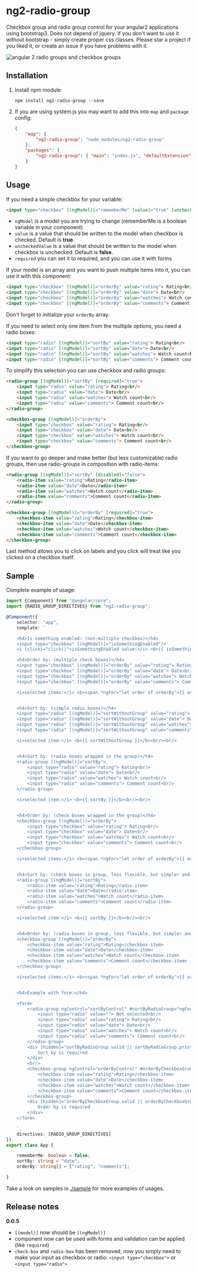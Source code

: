 # ng2-radio-group

Checkbox group and radio group control for your angular2 applications using bootstrap3.
Does not depend of jquery. If you don't want to use it without bootstrap - simply create proper css classes. 
Please star a project if you liked it, or create an issue if you have problems with it.

![angular 2 radio groups and checkbox groups](https://raw.githubusercontent.com/pleerock/ng2-radio-group/master/resources/radio-group-example.png)

## Installation

1. Install npm module:

    `npm install ng2-radio-group --save`

2. If you are using system.js you may want to add this into `map` and `package` config:

    ```json
    {
        "map": {
            "ng2-radio-group": "node_modules/ng2-radio-group"
        },
        "packages": {
            "ng2-radio-group": { "main": "index.js", "defaultExtension": "js" }
        }
    }
    ```

## Usage

If you need a simple checkbox for your variable:

```html
<input type="checkbox" [(ngModel)]="rememberMe" [value]="true" [uncheckedValue]="false"> remember me?<br/>
```

* `ngModel` is a model you are trying to change (rememberMe is a boolean variable in your component)
* `value` is a value that should be written to the model when checkbox is checked. Default is **true**.
* `uncheckedValue` is a value that should be written to the model when checkbox is unchecked. Default is **false**.
* `required` you can set it to required, and you can use it with forms

If your model is an array and you want to push multiple items into it, you can use it with this component:

```html
<input type="checkbox" [(ngModel)]="orderBy" value="rating"> Rating<br/>
<input type="checkbox" [(ngModel)]="orderBy" value="date"> Date<br/>
<input type="checkbox" [(ngModel)]="orderBy" value="watches"> Watch count<br/>
<input type="checkbox" [(ngModel)]="orderBy" value="comments"> Comment count<br/>
```

Don't forget to initialize your `orderBy` array.


If you need to select only one item from the multiple options, you need a radio boxes:

```html
<input type="radio" [(ngModel)]="sortBy" value="rating"> Rating<br/>
<input type="radio" [(ngModel)]="sortBy" value="date"> Date<br/>
<input type="radio" [(ngModel)]="sortBy" value="watches"> Watch count<br/>
<input type="radio" [(ngModel)]="sortBy" value="comments"> Comment count<br/>
```

To simplify this selection you can use checkbox and radio groups:

```html
<radio-group [(ngModel)]="sortBy" [required]="true">
    <input type="radio" value="rating"> Rating<br/>
    <input type="radio" value="date"> Date<br/>
    <input type="radio" value="watches"> Watch count<br/>
    <input type="radio" value="comments"> Comment count<br/>
</radio-group>

<checkbox-group [(ngModel)]="orderBy">
    <input type="checkbox" value="rating"> Rating<br/>
    <input type="checkbox" value="date"> Date<br/>
    <input type="checkbox" value="watches"> Watch count<br/>
    <input type="checkbox" value="comments"> Comment count<br/>
</checkbox-group>
```

If you want to go deeper and make better (but less customizable) radio groups, then use radio-groups in composition
with radio-items:

```html
<radio-group [(ngModel)]="sortBy" [disabled]="false">
    <radio-item value="rating">Rating</radio-item>
    <radio-item value="date">Date</radio-item>
    <radio-item value="watches">Watch count</radio-item>
    <radio-item value="comments">Comment count</radio-item>
</radio-group>

<checkbox-group [(ngModel)]="orderBy" [required]="true">
    <checkbox-item value="rating">Rating</checkbox-item>
    <checkbox-item value="date">Date</checkbox-item>
    <checkbox-item value="watches">Watch count</checkbox-item>
    <checkbox-item value="comments">Comment count</checkbox-item>
</checkbox-group>
```

Last method allows you to click on labels and you click will treat like you clicked on a checkbox itself.

## Sample

Complete example of usage:

```typescript
import {Component} from "@angular/core";
import {RADIO_GROUP_DIRECTIVES} from "ng2-radio-group";

@Component({
    selector: "app",
    template: `

    <h4>Is something enabled: (non-multiple checkbox)</h4>
    <input type="checkbox" [(ngModel)]="isSomethingEnabled"/>
    <i (click)="click()">isSomethingEnabled value:</i> <b>{{ isSomethingEnabled }}</b><br/><br/>

    <h4>Order by: (multiple check boxes)</h4>
    <input type="checkbox" [(ngModel)]="orderBy" value="rating"> Rating<br/>
    <input type="checkbox" [(ngModel)]="orderBy" value="date"> Date<br/>
    <input type="checkbox" [(ngModel)]="orderBy" value="watches"> Watch count<br/>
    <input type="checkbox" [(ngModel)]="orderBy" value="comments"> Comment count<br/>

    <i>selected items:</i> <b><span *ngFor="let order of orderBy">{{ order }} </span></b><br/><br/>


    <h4>Sort by: (simple radio boxes)</h4>
    <input type="radio" [(ngModel)]="sortWithoutGroup" value="rating"> Rating<br/>
    <input type="radio" [(ngModel)]="sortWithoutGroup" value="date"> Date<br/>
    <input type="radio" [(ngModel)]="sortWithoutGroup" value="watches"> Watch count<br/>
    <input type="radio" [(ngModel)]="sortWithoutGroup" value="comments"> Comment count<br/>

    <i>selected item:</i> <b>{{ sortWithoutGroup }}</b><br/><br/>


    <h4>Sort by: (radio boxes wrapped in the group)</h4>
    <radio-group [(ngModel)]="sortBy">
        <input type="radio" value="rating"> Rating<br/>
        <input type="radio" value="date"> Date<br/>
        <input type="radio" value="watches"> Watch count<br/>
        <input type="radio" value="comments"> Comment count<br/>
    </radio-group>

    <i>selected item:</i> <b>{{ sortBy }}</b><br/><br/>


    <h4>Order by: (check boxes wrapped in the group)</h4>
    <checkbox-group [(ngModel)]="orderBy">
        <input type="checkbox" value="rating"> Rating<br/>
        <input type="checkbox" value="date"> Date<br/>
        <input type="checkbox" value="watches"> Watch count<br/>
        <input type="checkbox" value="comments"> Comment count<br/>
    </checkbox-group>

    <i>selected items:</i> <b><span *ngFor="let order of orderBy">{{ order }} </span></b><br/><br/>


    <h4>Sort by: (check boxes in group, less flexible, but simpler and the whole component is clickable)</h4>
    <radio-group [(ngModel)]="sortBy">
        <radio-item value="rating">Rating</radio-item>
        <radio-item value="date">Date</radio-item>
        <radio-item value="watches">Watch count</radio-item>
        <radio-item value="comments">Comment count</radio-item>
    </radio-group>

    <i>selected item:</i> <b>{{ sortBy }}</b><br/><br/>


    <h4>Order by: (radio boxes in group, less flexible, but simpler and the whole component is clickable)</h4>
    <checkbox-group [(ngModel)]="orderBy">
        <checkbox-item value="rating">Rating</checkbox-item>
        <checkbox-item value="date">Date</checkbox-item>
        <checkbox-item value="watches">Watch count</checkbox-item>
        <checkbox-item value="comments">Comment count</checkbox-item>
    </checkbox-group>

    <i>selected items:</i> <b><span *ngFor="let order of orderBy">{{ order }} </span></b><br/><br/>


    <h4>Example with form:</h4>

    <form>
        <radio-group ngControl="sortByControl" #sortByRadioGroup="ngForm" [(ngModel)]="sortBy" [required]="true">
            <input type="radio" value=""> Not selected<br/>
            <input type="radio" value="rating"> Rating<br/>
            <input type="radio" value="date"> Date<br/>
            <input type="radio" value="watches"> Watch count<br/>
            <input type="radio" value="comments"> Comment count<br/>
        </radio-group>
        <div [hidden]="sortByRadioGroup.valid || sortByRadioGroup.pristine" class="alert alert-danger">
            Sort by is required
        </div>
        <br/>
        <checkbox-group ngControl="orderByControl" #orderByCheckboxGroup="ngForm" [(ngModel)]="orderBy" [required]="true">
            <checkbox-item value="rating">Rating</checkbox-item>
            <checkbox-item value="date">Date</checkbox-item>
            <checkbox-item value="watches">Watch count</checkbox-item>
            <checkbox-item value="comments">Comment count</checkbox-item>
        </checkbox-group>
        <div [hidden]="orderByCheckboxGroup.valid || orderByCheckboxGroup.pristine" class="alert alert-danger">
            Order by is required
        </div>
    </form>

    `,
    directives: [RADIO_GROUP_DIRECTIVES]
})
export class App {

    rememberMe: boolean = false;
    sortBy: string = "date";
    orderBy: string[] = ["rating", "comments"];

}
```

Take a look on samples in [./sample](https://github.com/pleerock/ng2-radio-group/tree/master/sample) for more examples of
usages.

## Release notes

**0.0.5**

* `[(model)]` now should be `[(ngModel)]`
* component now can be used with forms and validation can be applied (like `required`)
* `check-box` and `radio-box` has been removed, now you simply need to make your input as checkbox or radio:
`<input type="checkbox">` or `<input type="radio">`
